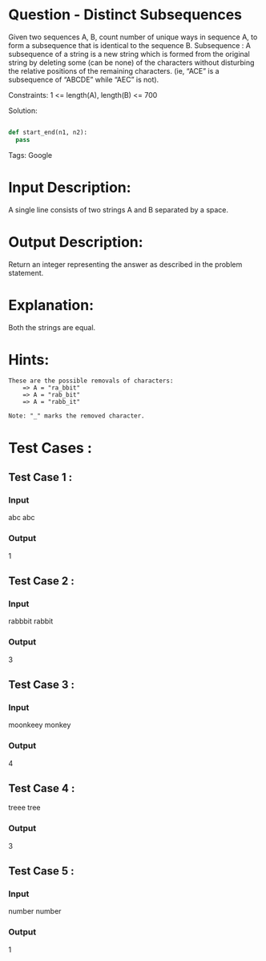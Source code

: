 # Question - Distinct Subsequences
Given two sequences A, B, count number of unique ways in sequence A, to form a subsequence that is identical to the sequence B.
Subsequence : A subsequence of a string is a new string which is formed from the original string by deleting some (can be none) of the characters
without disturbing the relative positions of the remaining characters. (ie, “ACE” is a subsequence of “ABCDE” while “AEC” is not).

Constraints:
1 <= length(A), length(B) <= 700

Solution:

```python

def start_end(n1, n2):
  pass

```

Tags:
Google

# Input Description:
A single line consists of two strings A and B separated by a space.

# Output Description:
Return an integer representing the answer as described in the problem statement.

# Explanation:
Both the strings are equal.


# Hints:
    These are the possible removals of characters:
        => A = "ra_bbit" 
        => A = "rab_bit" 
        => A = "rabb_it"
        
    Note: "_" marks the removed character.

# Test Cases :
## Test Case 1 :
### Input
abc abc
### Output
1


## Test Case 2 :
### Input
rabbbit rabbit
### Output
3


## Test Case 3 :
### Input
moonkeey monkey
### Output
4

## Test Case 4 :
treee tree
### Output
3


## Test Case 5 :
### Input
number number
### Output
1
